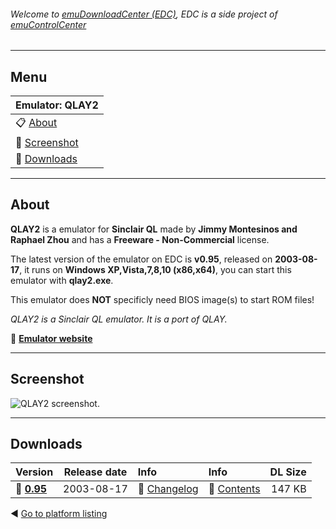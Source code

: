 ###### Welcome to [emuDownloadCenter (EDC)](https://github.com/PhoenixInteractiveNL/emuDownloadCenter/wiki/), EDC is a side project of [emuControlCenter](https://github.com/PhoenixInteractiveNL/emuControlCenter/wiki/)
***
## Menu
| **Emulator: QLAY2** |
|:---------|
| :clipboard: [About](#about) |
| :sunrise: [Screenshot](#screenshot) |
| :floppy_disk: [Downloads](#downloads) |
***
## About
**QLAY2** is a emulator for **Sinclair QL** made by **Jimmy Montesinos and Raphael Zhou** and has a **Freeware - Non-Commercial** license.

The latest version of the emulator on EDC is **v0.95**, released on **2003-08-17**, it runs on **Windows XP,Vista,7,8,10 (x86,x64)**, you can start this emulator with **qlay2.exe**.

This emulator does **NOT** specificly need BIOS image(s) to start ROM files!

_QLAY2 is a Sinclair QL emulator. It is a port of QLAY._

:link: [**Emulator website**](http://www.jadiam.org/QL/QLAY2/)
***
## Screenshot
![](https://raw.githubusercontent.com/PhoenixInteractiveNL/emuDownloadCenter/master/hooks/qlay2/screen.jpg "QLAY2 screenshot.")
***
## Downloads
| Version  | Release date  | Info       | Info       | DL Size    |
|:---------|:-------------:|:-----------|:-----------|-----------:|
| :floppy_disk: [**0.95**](https://github.com/PhoenixInteractiveNL/edc-repo0005/raw/master/qlay2/0.95.7z) | 2003-08-17 | :page_facing_up: [Changelog](https://github.com/PhoenixInteractiveNL/edc-repo0005/blob/master/qlay2/0.95_changelog.txt) | :mag_right: [Contents](https://github.com/PhoenixInteractiveNL/edc-repo0005/blob/master/qlay2/0.95_contents.txt) | 147 KB |

:arrow_backward: [Go to platform listing](https://github.com/PhoenixInteractiveNL/emuDownloadCenter/wiki/EDC-Platform-List)
